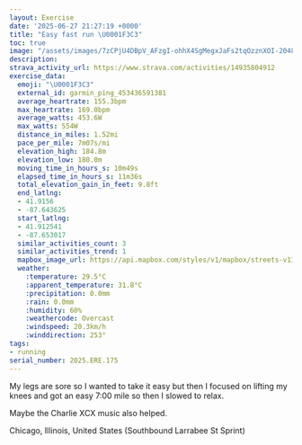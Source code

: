 ```yaml
---
layout: Exercise
date: '2025-06-27 21:27:19 +0000'
title: "Easy fast run \U0001F3C3"
toc: true
image: "/assets/images/7zCPjU4DBpV_AFzgI-ohhX4SgMegxJaFs2tqOzznXOI-2048x1536.jpg.jpeg"
description:
strava_activity_url: https://www.strava.com/activities/14935804912
exercise_data:
  emoji: "\U0001F3C3"
  external_id: garmin_ping_453436591381
  average_heartrate: 155.3bpm
  max_heartrate: 169.0bpm
  average_watts: 453.6W
  max_watts: 554W
  distance_in_miles: 1.52mi
  pace_per_mile: 7m07s/mi
  elevation_high: 184.8m
  elevation_low: 180.0m
  moving_time_in_hours_s: 10m49s
  elapsed_time_in_hours_s: 11m36s
  total_elevation_gain_in_feet: 9.8ft
  end_latlng:
  - 41.9156
  - -87.643625
  start_latlng:
  - 41.912541
  - -87.653017
  similar_activities_count: 3
  similar_activities_trend: 1
  mapbox_image_url: https://api.mapbox.com/styles/v1/mapbox/streets-v11/static/path-5+787af2-1.0(gny~Fjw~uOi%40BqA%3Fo%40Hi%40%40SD%5DBg%40CgA%40_AGaAAmCLCA%3F_BAQG%5D%40sAEa%40%40q%40Ew%40%40s%40Co%40Dm%40E%7DAFqBEwA%40cAEsA%40y%40C%7D%40%40c%40AcACCQ%40%5BIi%40ASIUAiFDgBTa%40Ca%40%3Fw%40VsAFMAECO%5BCSBcAEm%40By%40EwEB_BCmC%40QR%5BDELCbADh%40%3FN%3FDENAnBAnBKrDApAGdA%40),pin-s-s+e5b22e(-87.65318,41.91476),pin-s-f+89ae00(-87.64372999999995,41.918029999999995)/auto/800x800?access_token=pk.eyJ1Ijoiam9zaGJlY2ttYW4iLCJhIjoiY205eWR2aDd1MWZ6djJrbXc4a3M0bWZleiJ9.XiG9OWkNcZk2QzjJbxLB4A
  weather:
    :temperature: 29.5°C
    :apparent_temperature: 31.8°C
    :precipitation: 0.0mm
    :rain: 0.0mm
    :humidity: 60%
    :weathercode: Overcast
    :windspeed: 20.3km/h
    :winddirection: 253°
tags:
- running
serial_number: 2025.ERE.175
---
```

My legs are sore so I wanted to take it easy but then I focused on lifting my knees and got an easy 7:00 mile so then I slowed to relax. 

Maybe the Charlie XCX music also helped.

Chicago, Illinois, United States (Southbound Larrabee St Sprint)
